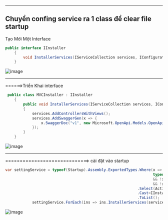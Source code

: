---------------------------------------------------------------
Chuyển  confing service ra 1 class để clear file startup
--------------------------------------------------------------

Tạo Mới Một Interface 
```c#
public interface IInstaller
    {
        void InstallerServices(IServiceCollection services, IConfiguration configuration);
    }
```
![image](https://user-images.githubusercontent.com/63473793/88827307-fec80180-d1f3-11ea-8cf6-fda1788875de.png)

---------------------------------------------------------------

======>Triển Khai interface
```c#
 public class MVCInstaller : IInstaller
    {
        public void InstallerServices(IServiceCollection services, IConfiguration configuration)
        {
            services.AddControllersWithViews();
            services.AddSwaggerGen(x => {
                x.SwaggerDoc("v1", new Microsoft.OpenApi.Models.OpenApiInfo { Title = "Nam DZ", Version = "v1" });
            });
        }
    }
 ```
![image](https://user-images.githubusercontent.com/63473793/88827337-0b4c5a00-d1f4-11ea-9284-74ce7d890887.png)<br />

--------------------------------------------------------------------------------

=============================> cài đặt vào startup
``` c#
var settingService = typeof(Startup).Assembly.ExportedTypes.Where(x =>
                                                                  typeof(IInstaller).IsAssignableFrom(x)
                                                                  && !x.IsInterface
                                                                  && !x.IsAbstract)
                                                           .Select(Activator.CreateInstance)
                                                           .Cast<IInstaller>()
                                                           .ToList();
            settingService.ForEach(ins => ins.InstallerServices(services, Configuration));
```
![image](https://user-images.githubusercontent.com/63473793/88827274-f40d6c80-d1f3-11ea-8fe3-d9f4a1ba01d1.png)
